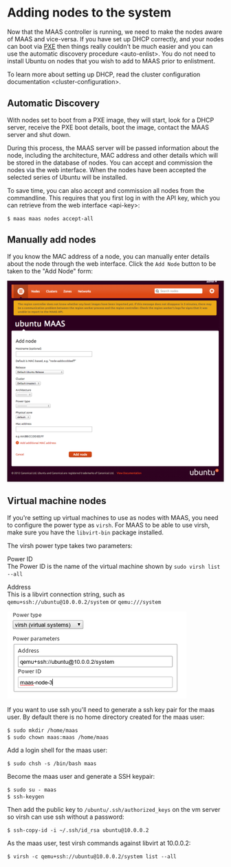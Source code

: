Adding nodes to the system
==========================

Now that the MAAS controller is running, we need to make the nodes aware of MAAS and vice-versa. If you have set up DHCP correctly, and your nodes can boot via [PXE](http://en.wikipedia.org/wiki/Preboot_Execution_Environment) then things really couldn't be much easier and you can use the automatic discovery procedure \<auto-enlist\>. You do not need to install Ubuntu on nodes that you wish to add to MAAS prior to enlistment.

To learn more about setting up DHCP, read the cluster configuration
documentation \<cluster-configuration\>.

Automatic Discovery
-------------------

With nodes set to boot from a PXE image, they will start, look for a DHCP server, receive the PXE boot details, boot the image, contact the MAAS server and shut down.

During this process, the MAAS server will be passed information about the node, including the architecture, MAC address and other details which will be stored in the database of nodes. You can accept and commission the nodes via the web interface. When the nodes have been accepted the selected series of Ubuntu will be installed.

To save time, you can also accept and commission all nodes from the commandline. This requires that you first log in with the API key, which you can retrieve from the web interface \<api-key\>:

    $ maas maas nodes accept-all

Manually add nodes
------------------

If you know the MAC address of a node, you can manually enter details about the node through the web interface. Click the `Add Node` button to be taken to the "Add Node" form:

![image](media/add-node.png)

Virtual machine nodes
---------------------

If you're setting up virtual machines to use as nodes with MAAS, you need to configure the power type as `virsh`. For MAAS to be able to use virsh, make sure you have the `libvirt-bin` package installed.

The virsh power type takes two parameters:

Power ID  
The Power ID is the name of the virtual machine shown by `sudo virsh list --all`

Address  
This is a libvirt connection string, such as `qemu+ssh://ubuntu@10.0.0.2/system` or `qemu:///system`

![image](media/virsh-config.png)

If you want to use ssh you'll need to generate a ssh key pair for the maas user. By default there is no home directory created for the maas user:

    $ sudo mkdir /home/maas
    $ sudo chown maas:maas /home/maas

Add a login shell for the maas user:

    $ sudo chsh -s /bin/bash maas

Become the maas user and generate a SSH keypair:

    $ sudo su - maas
    $ ssh-keygen

Then add the public key to `/ubuntu/.ssh/authorized_keys` on the vm server so virsh can use ssh without a password:

    $ ssh-copy-id -i ~/.ssh/id_rsa ubuntu@10.0.0.2

As the maas user, test virsh commands against libvirt at 10.0.0.2:

    $ virsh -c qemu+ssh://ubuntu@10.0.0.2/system list --all
